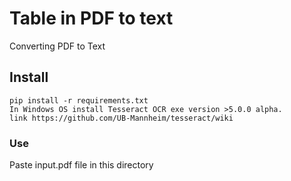 # Table in PDF to text
Converting PDF to Text


## Install
```
pip install -r requirements.txt
In Windows OS install Tesseract OCR exe version >5.0.0 alpha.
link https://github.com/UB-Mannheim/tesseract/wiki
```
### Use
Paste input.pdf file in this directory
